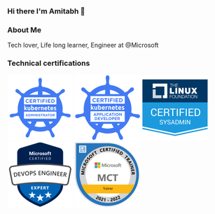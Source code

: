 ### Hi there I'm Amitabh 👋

<!--
**ms-amitabh90/ms-amitabh90** is a ✨ _special_ ✨ repository because its `README.md` (this file) appears on your GitHub profile.

Here are some ideas to get you started:

- 🔭 I’m currently working on ...
- 🌱 I’m currently learning ...
- 👯 I’m looking to collaborate on ...
- 🤔 I’m looking for help with ...
- 💬 Ask me about ...
- 📫 How to reach me: ...
- 😄 Pronouns: ...
- ⚡ Fun fact: ...
-->

### About Me

Tech lover, Life long learner, Engineer at @Microsoft

### Technical certifications

<img src="https://github.com/ms-amitabh90/ms-amitabh90/blob/main/imgs/cka-certified-kubernetes-administrator.png" width="150"> <img src="https://github.com/ms-amitabh90/ms-amitabh90/blob/main/imgs/ckad-certified-kubernetes-application-developer.png" width="150"> <img src="https://github.com/ms-amitabh90/ms-amitabh90/blob/main/imgs/lfcs-linux-foundation-certified-systems-administrator.2.png" width="150"> <img src="https://github.com/ms-amitabh90/ms-amitabh90/blob/main/imgs/microsoft-certified-devops-engineer-expert.png" width="150"> <img src="https://github.com/ms-amitabh90/ms-amitabh90/blob/main/imgs/microsoft-certified-trainer-2021-2022.png" width="150">






